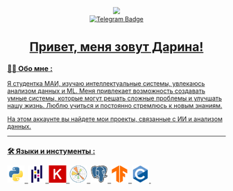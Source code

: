 <div id="header" align="center">
  <img src="https://i.giphy.com/media/v1.Y2lkPTc5MGI3NjExa3R0eWE3bm41MXkxdHdkMXVyaHYxNjc5ejN3YWRsenV5Y3J6aW1waCZlcD12MV9pbnRlcm5hbF9naWZfYnlfaWQmY3Q9cw/WIQ0N0OUvei1OW1h9Z/giphy.gif" width="300"/>
</div>
<div id="badges" align = "center">
  <a href="https://t.me/bersenevskayyya">
  <img src="https://img.shields.io/badge/Telegram-blue?style=for-the-badge&logo=telegram&logoColor=white" alt="Telegram Badge"/>
</div>
<h1 align = "center">
  Привет, меня зовут Дарина!
</h1>

### :woman_technologist: Обо мне :
Я студентка МАИ, изучаю интеллектуальные системы, увлекаюсь анализом данных и ML. 
Меня привлекает возможность создавать умные системы, которые могут решать сложные проблемы и улучшать нашу жизнь. Люблю учиться и постоянно стремлюсь к новым знаниям. 

На этом аккаунте вы найдете мои проекты, связанные с ИИ и анализом данных.

---

### :hammer_and_wrench: Языки и инстументы :
<div>
  <img src="https://github.com/devicons/devicon/blob/master/icons/python/python-original.svg" title="Python" alt="Python" width="40" height="40"/>&nbsp;
  <img src="https://github.com/devicons/devicon/blob/master/icons/pandas/pandas-original.svg" title="Pandas" alt="Pandas" width="40" height="40"/>&nbsp;
  <img src="https://github.com/devicons/devicon/blob/master/icons/keras/keras-original.svg" title="Keras" alt="Keras" width="40" height="40"/>&nbsp;
  <img src="https://github.com/devicons/devicon/blob/master/icons/matplotlib/matplotlib-original.svg" title="Matplotlib" alt="Matplotlib" width="40" height="40"/>&nbsp;
  <img src="https://github.com/devicons/devicon/blob/master/icons/postgresql/postgresql-original.svg" title="PostgreSQL" alt="PostgreSQL" width="40" height="40"/>&nbsp;
  <img src="https://github.com/devicons/devicon/blob/master/icons/tensorflow/tensorflow-original.svg" title="Tensorflow" alt="Tensorflow" width="40" height="40"/>&nbsp;
  <img src="https://github.com/devicons/devicon/blob/master/icons/c/c-original.svg" title="C" alt="C" width="40" height="40"/>&nbsp;
<div>
